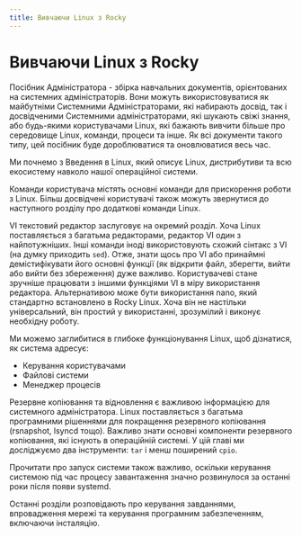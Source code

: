```yaml
---
title: Вивчаючи Linux з Rocky
---
```


# Вивчаючи Linux з Rocky

Посібник Адміністратора - збірка навчальних документів, орієнтованих на системних адміністраторів. Вони можуть використовуватися як майбутніми Системними Адміністраторами, які набирають досвід, так і досвідченими Системними адміністраторами, які шукають свіжі знання, або будь-якими користувачами Linux, які бажають вивчити більше про середовище Linux, команди, процеси та інше. Як всі документи такого типу, цей посібник буде дороблюватися та оновлюватися весь час.

Ми почнемо з Введення в Linux, який описує Linux, дистрибутиви та всю екосистему навколо нашої операційної системи.

Команди користувача містять основні команди для прискорення роботи з Linux. Більш досвідчені користувачі також можуть звернутися до наступного розділу про додаткові команди Linux.

VI текстовий редактор заслуговує на окремий розділ. Хоча Linux поставляється з багатьма редакторами, редактор VI один з найпотужніших. Інші команди іноді використовують схожий сінтакс з VI (на думку приходить `sed`). Отже, знати щось про VI або принаймні демістифікувати його основні функції (як відкрити файл, зберегти, вийти або вийти без збереження) дуже важливо. Користувачеві стане зручніше працювати з іншими функціями VI в міру використання редактора. Альтернативою може бути використання nano, який стандартно встановлено в Rocky Linux. Хоча він не настільки універсальний, він простий у використанні, зрозумілий і виконує необхідну роботу.

Ми можемо заглибитися в глибоке функціонування Linux, щоб дізнатися, як система адресує:

* Керування користувачами
* Файлові системи
* Менеджер процесів

Резервне копіювання та відновлення є важливою інформацією для системного адміністратора. Linux поставляється з багатьма програмними рішеннями для покращення резервного копіювання (rsnapshot, lsyncd тощо). Важливо знати основні компоненти резервного копіювання, які існують в операційній системі. У цій главі ми досліджуємо два інструменти: `tar` і менш поширений `cpio`.

Прочитати про запуск системи також важливо, оскільки керування системою під час процесу завантаження значно розвинулося за останні роки після появи systemd.


Останні розділи розповідають про керування завданнями, впровадження мережі та керування програмним забезпеченням, включаючи інсталяцію.

